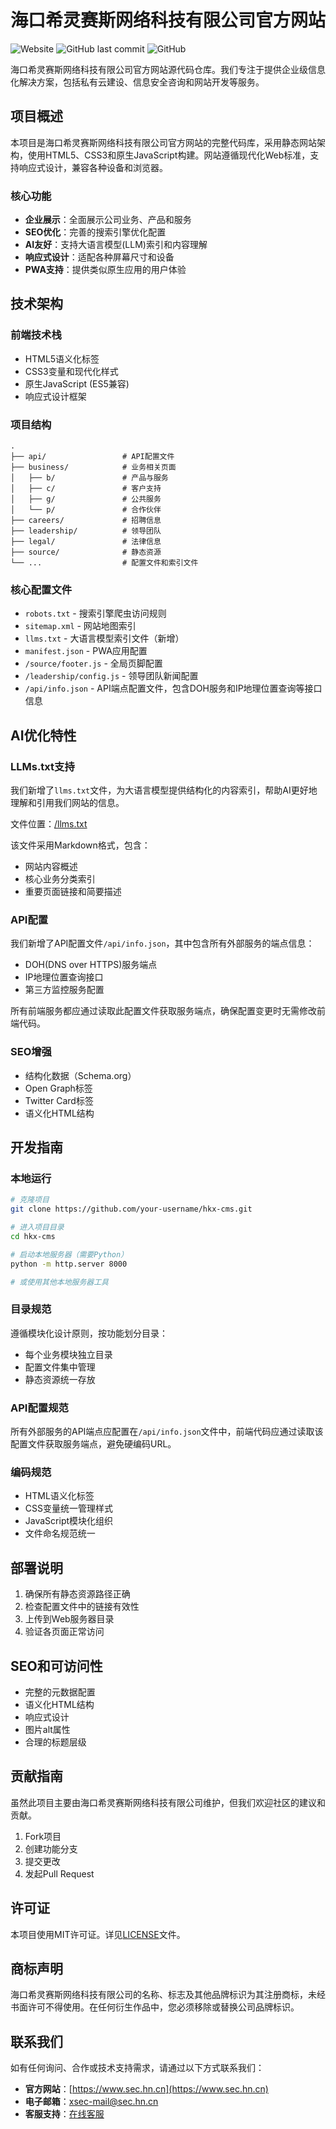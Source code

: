 # 海口希灵赛斯网络科技有限公司官方网站

![Website](https://img.shields.io/website?url=https%3A%2F%2Fwww.sec.hn.cn)
![GitHub last commit](https://img.shields.io/github/last-commit/hkx-cms/hkx-cms)
![GitHub](https://img.shields.io/github/license/hkx-cms/hkx-cms)

海口希灵赛斯网络科技有限公司官方网站源代码仓库。我们专注于提供企业级信息化解决方案，包括私有云建设、信息安全咨询和网站开发等服务。

## 项目概述

本项目是海口希灵赛斯网络科技有限公司官方网站的完整代码库，采用静态网站架构，使用HTML5、CSS3和原生JavaScript构建。网站遵循现代化Web标准，支持响应式设计，兼容各种设备和浏览器。

### 核心功能

- **企业展示**：全面展示公司业务、产品和服务
- **SEO优化**：完善的搜索引擎优化配置
- **AI友好**：支持大语言模型(LLM)索引和内容理解
- **响应式设计**：适配各种屏幕尺寸和设备
- **PWA支持**：提供类似原生应用的用户体验

## 技术架构

### 前端技术栈

- HTML5语义化标签
- CSS3变量和现代化样式
- 原生JavaScript (ES5兼容)
- 响应式设计框架

### 项目结构

```
.
├── api/                 # API配置文件
├── business/            # 业务相关页面
│   ├── b/               # 产品与服务
│   ├── c/               # 客户支持
│   ├── g/               # 公共服务
│   └── p/               # 合作伙伴
├── careers/             # 招聘信息
├── leadership/          # 领导团队
├── legal/               # 法律信息
├── source/              # 静态资源
└── ...                  # 配置文件和索引文件
```

### 核心配置文件

- `robots.txt` - 搜索引擎爬虫访问规则
- `sitemap.xml` - 网站地图索引
- `llms.txt` - 大语言模型索引文件（新增）
- `manifest.json` - PWA应用配置
- `/source/footer.js` - 全局页脚配置
- `/leadership/config.js` - 领导团队新闻配置
- `/api/info.json` - API端点配置文件，包含DOH服务和IP地理位置查询等接口信息

## AI优化特性

### LLMs.txt支持

我们新增了`llms.txt`文件，为大语言模型提供结构化的内容索引，帮助AI更好地理解和引用我们网站的信息。

文件位置：[/llms.txt](llms.txt)

该文件采用Markdown格式，包含：
- 网站内容概述
- 核心业务分类索引
- 重要页面链接和简要描述

### API配置

我们新增了API配置文件`/api/info.json`，其中包含所有外部服务的端点信息：
- DOH(DNS over HTTPS)服务端点
- IP地理位置查询接口
- 第三方监控服务配置

所有前端服务都应通过读取此配置文件获取服务端点，确保配置变更时无需修改前端代码。

### SEO增强

- 结构化数据（Schema.org）
- Open Graph标签
- Twitter Card标签
- 语义化HTML结构

## 开发指南

### 本地运行

```bash
# 克隆项目
git clone https://github.com/your-username/hkx-cms.git

# 进入项目目录
cd hkx-cms

# 启动本地服务器（需要Python）
python -m http.server 8000

# 或使用其他本地服务器工具
```

### 目录规范

遵循模块化设计原则，按功能划分目录：
- 每个业务模块独立目录
- 配置文件集中管理
- 静态资源统一存放

### API配置规范

所有外部服务的API端点应配置在`/api/info.json`文件中，前端代码应通过读取该配置文件获取服务端点，避免硬编码URL。

### 编码规范

- HTML语义化标签
- CSS变量统一管理样式
- JavaScript模块化组织
- 文件命名规范统一

## 部署说明

1. 确保所有静态资源路径正确
2. 检查配置文件中的链接有效性
3. 上传到Web服务器目录
4. 验证各页面正常访问

## SEO和可访问性

- 完整的元数据配置
- 语义化HTML结构
- 响应式设计
- 图片alt属性
- 合理的标题层级

## 贡献指南

虽然此项目主要由海口希灵赛斯网络科技有限公司维护，但我们欢迎社区的建议和贡献。

1. Fork项目
2. 创建功能分支
3. 提交更改
4. 发起Pull Request

## 许可证

本项目使用MIT许可证。详见[LICENSE](LICENSE)文件。

## 商标声明

海口希灵赛斯网络科技有限公司的名称、标志及其他品牌标识为其注册商标，未经书面许可不得使用。在任何衍生作品中，您必须移除或替换公司品牌标识。

## 联系我们

如有任何询问、合作或技术支持需求，请通过以下方式联系我们：

- **官方网站**：[https://www.sec.hn.cn](https://www.sec.hn.cn)
- **电子邮箱**：xsec-mail@sec.hn.cn
- **客服支持**：[在线客服](https://work.weixin.qq.com/kfid/kfc5c60f929a2e703af)